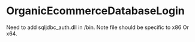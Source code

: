 # OrganicEcommerceDatabaseLogin

Need to add sqljdbc_auth.dll in <JavaPath><jre-version>/bin. Note file should be specific to x86 Or x64.
